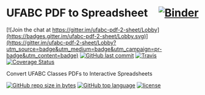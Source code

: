 # UFABC PDF to Spreadsheet [![Binder](https://mybinder.org/badge.svg)](https://mybinder.org/v2/gh/fernando-freitas-alves/ufabc-pdf-2-sheet.git/master?filepath=index.ipynb)

[![Join the chat at https://gitter.im/ufabc-pdf-2-sheet/Lobby](https://badges.gitter.im/ufabc-pdf-2-sheet/Lobby.svg)](https://gitter.im/ufabc-pdf-2-sheet/Lobby?utm_source=badge&utm_medium=badge&utm_campaign=pr-badge&utm_content=badge)
[![GitHub last commit](https://img.shields.io/github/last-commit/fernando-freitas-alves/ufabc-pdf-2-sheet.svg)]()
[![Travis](https://img.shields.io/travis/fernando-freitas-alves/ufabc-pdf-2-sheet.svg)](https://travis-ci.org/fernando-freitas-alves/ufabc-pdf-2-sheet)
[![Coverage Status](https://coveralls.io/repos/github/fernando-freitas-alves/ufabc-pdf-2-sheet/badge.svg?branch=master)](https://coveralls.io/github/fernando-freitamasters-alves/ufabc-pdf-2-sheet?branch=)

Convert UFABC Classes PDFs to Interactive Spreadsheets

[![GitHub repo size in bytes](https://img.shields.io/github/repo-size/fernando-freitas-alves/ufabc-pdf-2-sheet.svg)]()
[![GitHub top language](https://img.shields.io/github/languages/top/fernando-freitas-alves/ufabc-pdf-2-sheet.svg)]()
[![license](https://img.shields.io/github/license/fernando-freitas-alves/ufabc-pdf-2-sheet.svg)](https://github.com/fernando-freitas-alves/ufabc-pdf-2-sheet/blob/master/LICENSE)
